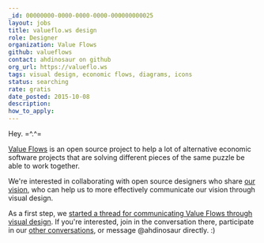 ```yaml
---
_id: 00000000-0000-0000-0000-000000000025
layout: jobs
title: valueflo.ws design
role: Designer
organization: Value Flows
github: valueflows
contact: ahdinosaur on github
org_url: https://valueflo.ws
tags: visual design, economic flows, diagrams, icons
status: searching
rate: gratis
date_posted: 2015-10-08
description:
how_to_apply:
---
```


Hey. =^.^=

[Value Flows](https://github.com/valueflows/valueflows) is an open source project to help a lot of alternative economic software projects that are solving different pieces of the same puzzle be able to work together.

We're interested in collaborating with open source designers who share [our vision](https://github.com/valueflows/valueflows/blob/master/PRINCIPLES.md), who can help us to more effectively communicate our vision through visual design.

As a first step, we [started a thread for communicating Value Flows through visual design](https://github.com/valueflows/valueflows/issues/38). If you're interested, join in the conversation there, participate in our [other conversations](https://github.com/valueflows/valueflows/issues), or message @ahdinosaur directly. :)
